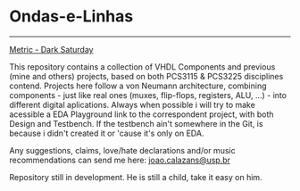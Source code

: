 # Ondas-e-Linhas
*******
[Metric - Dark Saturday](https://www.youtube.com/watch?v=lVn2UM8-sKI)

This repository contains a collection of VHDL Components and previous (mine and others) projects, based on both PCS3115 & PCS3225 disciplines contend.
Projects here follow a von Neumann architecture, combining components - just like real ones (muxes, flip-flops, registers, ALU, ...) - into different digital aplications. Always when possible i will try to make acessible a EDA Playground link to the correspondent project, with both Design and Testbench. If the testbench ain't somewhere in the Git, is because i didn't created it or 'cause it's only on EDA.

Any suggestions, claims, love/hate declarations and/or music recommendations can send me here: [joao.calazans@usp.br](joao.calazans@usp.br)

Repository still in development. He is still a child, take it easy on him.
